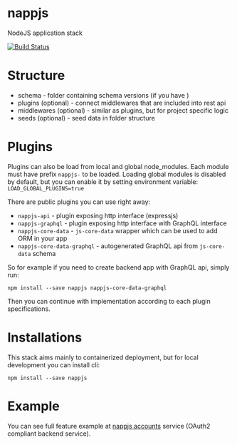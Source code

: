# nappjs

NodeJS application stack

[![Build Status](https://travis-ci.org/nappjs/nappjs.svg?branch=master)](https://travis-ci.org/nappjs/nappjs)

# Structure

* schema - folder containing schema versions (if you have )
* plugins (optional) - connect middlewares that are included into rest api
* middlewares (optional) - similar as plugins, but for project specific logic
* seeds (optional) - seed data in folder structure

# Plugins

Plugins can also be load from local and global node_modules. Each module must
have prefix `nappjs-` to be loaded. Loading global modules is disabled by
default, but you can enable it by setting environment variable:
`LOAD_GLOBAL_PLUGINS=true`

There are public plugins you can use right away:

* `nappjs-api` - plugin exposing http interface (expressjs)
* `nappjs-graphql` - plugin exposing http interface with GraphQL interface
* `nappjs-core-data` - `js-core-data` wrapper which can be used to add ORM in your app
* `nappjs-core-data-graphql` - autogenerated GraphQL api from `js-core-data` schema

So for example if you need to create backend app with GraphQL api, simply run:

```
npm install --save nappjs nappjs-core-data-graphql
```

Then you can continue with implementation according to each plugin specifications.

# Installations

This stack aims mainly to containerized deployment, but for local development you can install cli:

`npm install --save nappjs`

# Example

You can see full feature example at [nappjs accounts](https://github.com/nappjs/accounts) service (OAuth2 compliant backend service).

